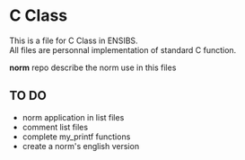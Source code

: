 # C Class
This is a file for C Class in ENSIBS. <br>
All files are personnal implementation of standard C function.

**norm** repo describe the norm use in this files

## TO DO
* norm application in list files
* comment list files
* complete my_printf functions
* create a norm's english version
